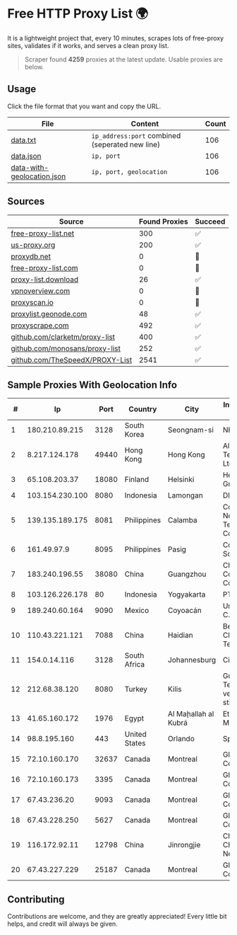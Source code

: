 
# Free HTTP Proxy List 🌍

It is a lightweight project that, every 10 minutes, scrapes lots of free-proxy sites, validates if it works, and serves a clean proxy list.


> Scraper found **4259** proxies at the latest update. Usable proxies are below.

## Usage

Click the file format that you want and copy the URL.


|File|Content|Count|
|----|-------|-----|
|[data.txt](https://raw.githubusercontent.com/themiralay/Proxy-List-World/master/data.txt)|`ip_address:port` combined (seperated new line)|106|
|[data.json](https://raw.githubusercontent.com/themiralay/Proxy-List-World/master/data.json)|`ip, port`|106|
|[data-with-geolocation.json](https://raw.githubusercontent.com/themiralay/Proxy-List-World/master/data-with-geolocation.json)|`ip, port, geolocation`|106|

## Sources

|Source|Found Proxies|Succeed|
|------|-------------|-------|
|[free-proxy-list.net](https://free-proxy-list.net)|300|✅|
|[us-proxy.org](https://www.us-proxy.org)|200|✅|
|[proxydb.net](http://proxydb.net)|0|🚫|
|[free-proxy-list.com](https://free-proxy-list.com/?page=&port=&type%5B%5D=http&type%5B%5D=https&up_time=0&search=Search)|0|🚫|
|[proxy-list.download](https://www.proxy-list.download/HTTP)|26|✅|
|[vpnoverview.com](https://vpnoverview.com/privacy/anonymous-browsing/free-proxy-servers)|0|🚫|
|[proxyscan.io](https://www.proxyscan.io)|0|🚫|
|[proxylist.geonode.com](https://proxylist.geonode.com/api/proxy-list?limit=300&page=1&sort_by=lastChecked&sort_type=desc&protocols=http,https)|48|✅|
|[proxyscrape.com](https://api.proxyscrape.com/v2/?request=displayproxies&protocol=http&timeout=10000&country=all&ssl=all&anonymity=all)|492|✅|
|[github.com/clarketm/proxy-list](https://raw.githubusercontent.com/clarketm/proxy-list/master/proxy-list-raw.txt)|400|✅|
|[github.com/monosans/proxy-list](https://raw.githubusercontent.com/monosans/proxy-list/main/proxies/http.txt)|252|✅|
|[github.com/TheSpeedX/PROXY-List](https://raw.githubusercontent.com/TheSpeedX/PROXY-List/master/http.txt)|2541|✅|


## Sample Proxies With Geolocation Info

|#|Ip|Port|Country|City|Internet Service Provider|
|-|--|----|-------|----|-------------------------|
|1|180.210.89.215|3128|South Korea|Seongnam-si|NHNCLOUD|
|2|8.217.124.178|49440|Hong Kong|Hong Kong|Alibaba (US) Technology Co., Ltd.|
|3|65.108.203.37|18080|Finland|Helsinki|Hetzner Online GmbH|
|4|103.154.230.100|8080|Indonesia|Lamongan|DIGITNET|
|5|139.135.189.175|8081|Philippines|Calamba|ComClark Network & Technology Corp|
|6|161.49.97.9|8095|Philippines|Pasig|Converge ICT Solution Inc|
|7|183.240.196.55|38080|China|Guangzhou|China Mobile Communications Corporation|
|8|103.126.226.178|80|Indonesia|Yogyakarta|PT Deneva|
|9|189.240.60.164|9090|Mexico|Coyoacán|Uninet S.A. de C.V.|
|10|110.43.221.121|7088|China|Haidian|Beijing Kingsoft Cloud Internet Technology Co|
|11|154.0.14.116|3128|South Africa|Johannesburg|Cisp IP3|
|12|212.68.38.120|8080|Turkey|Kilis|Guneydogu Telekom int.bil. ve ilt. hiz. tic. ltd. sti.|
|13|41.65.160.172|1976|Egypt|Al Maḩallah al Kubrá|Etisalat Misr Mobile BB|
|14|98.8.195.160|443|United States|Orlando|Spectrum|
|15|72.10.160.170|32637|Canada|Montreal|GloboTech Communications|
|16|72.10.160.173|3395|Canada|Montreal|GloboTech Communications|
|17|67.43.236.20|9093|Canada|Montreal|GloboTech Communications|
|18|67.43.228.250|5627|Canada|Montreal|GloboTech Communications|
|19|116.172.92.11|12798|China|Jinrongjie|China Unicom CHINA169 Network|
|20|67.43.227.229|25187|Canada|Montreal|GloboTech Communications|



## Contributing

Contributions are welcome, and they are greatly appreciated! Every
little bit helps, and credit will always be given.

